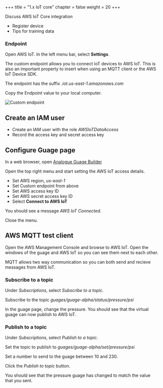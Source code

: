 +++
title = "1.x IoT core"
chapter = false
weight = 20
+++

Discuss AWS IoT Core integration

* Register device
* Tips for training data

### Endpoint

Open AWS IoT. In the left menu bar, select **Settings**.

The custom endpoint allows you to connect IoT devices to AWS IoT. This is also an important property to insert when using an MQTT client or the AWS IoT Device SDK.

The endpoint has the suffix *.iot.us-east-1.amazonaws.com*

Copy the Endpoint value to your local computer.

![Custom endpoint](10_labeling_job/images/aws-iot-endpoint.png "Custom endpoint")

## Create an IAM user

* Create an IAM user with the role *AWSIoTDataAccess*
* Record the access key and secret access key

## Configure Guage page

In a web browser, open [Analogue Guage Builder](https://aws-computer-vision.jacobcantwell.com/guage/)

Open the top right menu and start setting the AWS IoT access details.

* Set AWS region, *us-east-1*
* Set Custom endpoint from above
* Set AWS access key ID
* Set AWS secret access key ID
* Select **Connect to AWS IoT**

You should see a message *AWS IoT Connected*.

Close the menu.

## AWS MQTT test client

Open the AWS Management Console and browse to AWS IoT. Open the windows of the guage and AWS IoT so you can see them next to each other.

MQTT allows two way communication so you can both send and recieve messages from AWS IoT.

### Subscribe to a topic

Under *Subscriptions*, select *Subscribe to a topic*.

Subscribe to the topic *guages/guage-alpha/status/pressure/psi*

In the guage page, change the pressure. You should see that the virtual guage can now publish to AWS IoT.

### Publish to a topic

Under *Subscriptions*, select *Publish to a topic*.

Set the topic to publish to *guages/guage-alpha/set/pressure/psi*

Set a number to send to the guage between 10 and 230.

Click the *Publish to topic* button.

You should see that the pressure guage has changed to match the value that you sent.
